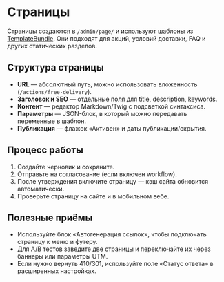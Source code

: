 # Страницы

Страницы создаются в `/admin/page/` и используют шаблоны из [TemplateBundle](templates.md). Они подходят для акций, условий доставки, FAQ и других статических разделов.

## Структура страницы

- **URL** — абсолютный путь, можно использовать вложенность (`/actions/free-delivery`).
- **Заголовок и SEO** — отдельные поля для title, description, keywords.
- **Контент** — редактор Markdown/Twig с подсветкой синтаксиса.
- **Параметры** — JSON-блок, в который можно передавать переменные в шаблон.
- **Публикация** — флажок «Активен» и даты публикации/скрытия.

## Процесс работы

1. Создайте черновик и сохраните.
2. Отправьте на согласование (если включен workflow).
3. После утверждения включите страницу — кэш сайта обновится автоматически.
4. Проверьте страницу на сайте и в мобильном вебе.

## Полезные приёмы

- Используйте блок «Автогенерация ссылок», чтобы подключать страницу к меню и футеру.
- Для A/B тестов заведите две страницы и переключайте их через баннеры или параметры UTM.
- Если нужно вернуть 410/301, используйте поле «Статус ответа» в расширенных настройках.
